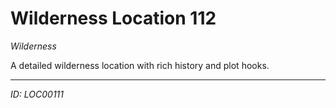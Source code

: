 # Wilderness Location 112

*Wilderness*

A detailed wilderness location with rich history and plot hooks.

---
*ID: LOC00111*
